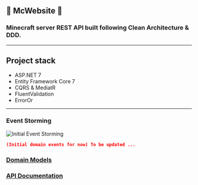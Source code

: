 ## :purple_heart: McWebsite :purple_heart:

### Minecraft server REST API built following Clean Architecture & DDD.
<hr/>


## Project stack

+ ASP.NET 7
+ Entity Framework Core 7
+ CQRS & MediatR
+ FluentValidation
+ ErrorOr

<hr/>

### Event Storming
![Initial Event Storming](https://iili.io/HgjV5yg.png)

```json
(Initial domain events for now) To be updated ...
```

### [Domain Models](docs/DomainModels)
### [API Documentation](docs/API.md)

